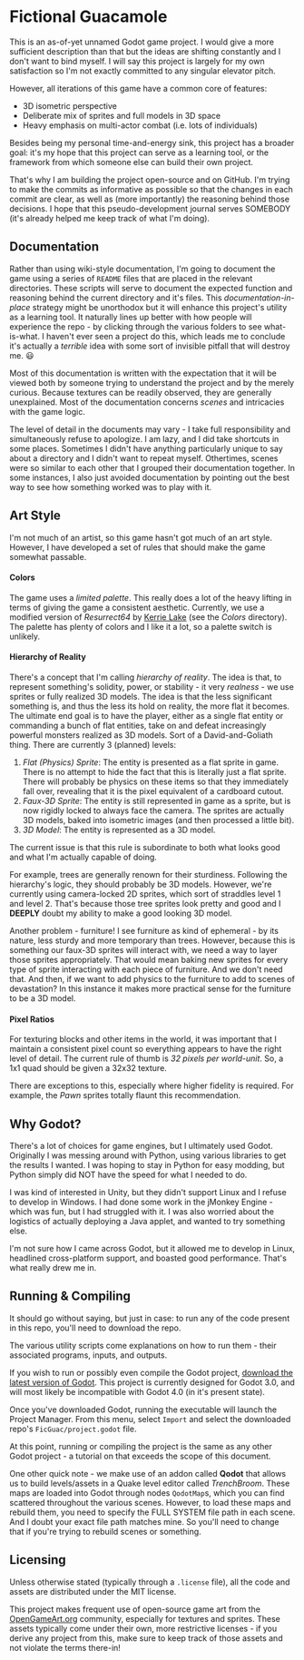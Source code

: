 # Fictional Guacamole
This is an as-of-yet unnamed Godot game project. I would give a more sufficient description than that but the ideas are shifting constantly and I don't want to bind myself. I will say this project is largely for my own satisfaction so I'm not exactly committed to any singular elevator pitch.

However, all iterations of this game have a common core of features:

- 3D isometric perspective
- Deliberate mix of sprites and full models in 3D space
- Heavy emphasis on multi-actor combat (i.e. lots of individuals)

Besides being my personal time-and-energy sink, this project has a broader goal: it's my hope that this project can serve as a learning tool, or the framework from which someone else can build their own project.

That's why I am building the project open-source and on GitHub. I'm trying to make the commits as informative as possible so that the changes in each commit are clear, as well as (more importantly) the reasoning behind those decisions. I hope that this pseudo-development journal serves SOMEBODY (it's already helped me keep track of what I'm doing). 

## Documentation

Rather than using wiki-style documentation, I'm going to document the game using a series of `README` files that are placed in the relevant directories. These scripts will serve to document the expected function and reasoning behind the current directory and it's files. This *documentation-in-place* strategy might be unorthodox but it will enhance this project's utility as a learning tool. It naturally lines up better with how people will experience the repo - by clicking through the various folders to see what-is-what. I haven't ever seen a project do this, which leads me to conclude it's actually a *terrible* idea with some sort of invisible pitfall that will destroy me. :smiley:

Most of this documentation is written with the expectation that it will be viewed both by someone trying to understand the project and by the merely curious. Because textures can be readily observed, they are generally unexplained. Most of the documentation concerns *scenes* and intricacies with the game logic.

 The level of detail in the documents may vary - I take full responsibility and simultaneously refuse to apologize. I am lazy, and I did take shortcuts in some places. Sometimes I didn't have anything particularly unique to say about a directory and I didn't want to repeat myself. Othertimes, scenes were so similar to each other that I grouped their documentation together. In some instances, I also just avoided documentation by pointing out the best way to see how something worked was to play with it.

## Art Style
I'm not much of an artist, so this game hasn't got much of an art style. However, I have developed a set of rules that should make the game somewhat passable.

#### Colors
The game uses a *limited palette*. This really does a lot of the heavy lifting in terms of giving the game a consistent aesthetic. Currently, we use a modified version of *Resurrect64* by [Kerrie Lake](https://kerrielakeportfolio.wordpress.com/) (see the *Colors* directory). The palette has plenty of colors and I like it a lot, so a palette switch is unlikely.

#### Hierarchy of Reality
There's a concept that I'm calling *hierarchy of reality*. The idea is that, to represent something's solidity, power, or stability - it very *realness* - we use sprites or fully realized 3D models. The idea is that the less significant something is, and thus the less its hold on reality, the more flat it becomes. The ultimate end goal is to have the player, either as a single flat entity or commanding a bunch of flat entities, take on and defeat increasingly powerful monsters realized as 3D models. Sort of a David-and-Goliath thing. There are currently 3 (planned) levels:

1. *Flat (Physics) Sprite*: The entity is presented as a flat sprite in game. There is no attempt to hide the fact that this is literally just a flat sprite. There will probably be physics on these items so that they immediately fall over, revealing that it is the pixel equivalent of a cardboard cutout.
1. *Faux-3D Sprite*: The entity is still represented in game as a sprite, but is now rigidly locked to always face the camera. The sprites are actually 3D models, baked into isometric images (and then processed a little bit). 
1. *3D Model*: The entity is represented as a 3D model.

The current issue is that this rule is subordinate to both what looks good and what I'm actually capable of doing.

For example, trees are generally renown for their sturdiness. Following the hierarchy's logic, they should probably be 3D models. However, we're currently using camera-locked 2D sprites, which sort of straddles level 1 and level 2. That's because those tree sprites look pretty and good and I **DEEPLY** doubt my ability to make a good looking 3D model.

Another problem - furniture! I see furniture as kind of ephemeral - by its nature, less sturdy and more temporary than trees. However, because this is something our faux-3D sprites will interact with, we need a way to layer those sprites appropriately. That would mean baking new sprites for every type of sprite interacting with each piece of furniture. And we don't need that. And then, if we want to add physics to the furniture to add to scenes of devastation? In this instance it makes more practical sense for the furniture to be a 3D model.

#### Pixel Ratios
For texturing blocks and other items in the world, it was important that I maintain a consistent pixel count so everything appears to have the right level of detail. The current rule of thumb is *32 pixels per world-unit*. So, a 1x1 quad should be given a 32x32 texture.

There are exceptions to this, especially where higher fidelity is required. For example, the *Pawn* sprites totally flaunt this recommendation.

## Why Godot?
There's a lot of choices for game engines, but I ultimately used Godot. Originally I was messing around with Python, using various libraries to get the results I wanted. I was hoping to stay in Python for easy modding, but Python simply did NOT have the speed for what I needed to do. 

I was kind of interested in Unity, but they didn't support Linux and I refuse to develop in Windows. I had done some work in the jMonkey Engine - which was fun, but I had struggled with it. I was also worried about the logistics of actually deploying a Java applet, and wanted to try something else. 

I'm not sure how I came across Godot, but it allowed me to develop in Linux, headlined cross-platform support, and boasted good performance. That's what really drew me in.

## Running & Compiling
It should go without saying, but just in case: to run any of the code present in this repo, you'll need to download the repo.

The various utility scripts come explanations on how to run them - their associated programs, inputs, and outputs.

If you wish to run or possibly even compile the Godot project, [download the latest version of Godot](https://godotengine.org/download). This project is currently designed for Godot 3.0, and will most likely be incompatible with Godot 4.0 (in it's present state).

Once you've downloaded Godot, running the executable will launch the Project Manager. From this menu, select `Import` and select the downloaded repo's `FicGuac/project.godot` file.

At this point, running or compiling the project is the same as any other Godot project - a tutorial on that exceeds the scope of this document.

One other quick note - we make use of an addon called **Qodot** that allows us to build levels/assets in a Quake level editor called *TrenchBroom*. These maps are loaded into Godot through nodes `QodotMap`s, which you can find scattered throughout the various scenes. However, to load these maps and rebuild them, you need to specify the FULL SYSTEM file path in each scene. And I doubt your exact file path matches mine. So you'll need to change that if you're trying to rebuild scenes or something.

## Licensing
Unless otherwise stated (typically through a `.license` file), all the code and assets are distributed under the MIT license.

This project makes frequent use of open-source game art from the [OpenGameArt.org](https://opengameart.org/) community, especially for textures and sprites. These assets typically come under their own, more restrictive licenses - if you derive any project from this, make sure to keep track of those assets and not violate the terms there-in!

